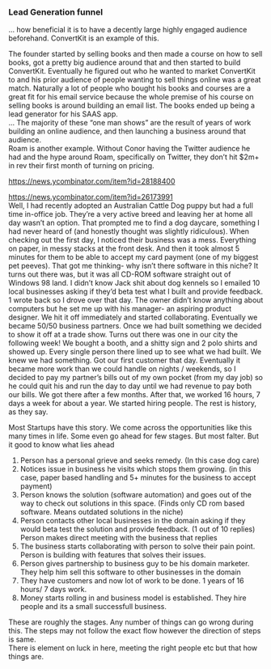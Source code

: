 
### Lead Generation funnel
... how beneficial it is to have a decently large highly engaged audience beforehand.
ConvertKit is an example of this.

The founder started by selling books and then made a course on how to sell books, got a pretty big audience around that and then started to build ConvertKit. Eventually he figured out who he wanted to market ConvertKit to and his prior audience of people wanting to sell things online was a great match. Naturally a lot of people who bought his books and courses are a great fit for his email service because the whole premise of his course on selling books is around building an email list. The books ended up being a lead generator for his SAAS app.   
... The majority of these “one man shows” are the result of years of work building an online audience, and then launching a business around that audience.   
Roam is another example. Without Conor having the Twitter audience he had and the hype around Roam, specifically on Twitter, they don’t hit $2m+ in rev their first month of turning on pricing.  

https://news.ycombinator.com/item?id=28188400


https://news.ycombinator.com/item?id=26173991  
Well, I had recently adopted an Australian Cattle Dog puppy but had a full time in-office job. They’re a very active breed and leaving her at home all day wasn’t an option. That prompted me to find a dog daycare, something I had never heard of (and honestly thought was slightly ridiculous). When checking out the first day, I noticed their business was a mess. Everything on paper, in messy stacks at the front desk. And then it took almost 5 minutes for them to be able to accept my card payment (one of my biggest pet peeves). That got me thinking- why isn’t there software in this niche? It turns out there was, but it was all CD-ROM software straight out of Windows 98 land. I didn’t know Jack shit about dog kennels so I emailed 10 local businesses asking if they’d beta test what I built and provide feedback. 1 wrote back so I drove over that day. The owner didn’t know anything about computers but he set me up with his manager- an aspiring product designer. We hit it off immediately and started collaborating. Eventually we became 50/50 business partners. Once we had built something we decided to show it off at a trade show. Turns out there was one in our city the following week! We bought a booth, and a shitty sign and 2 polo shirts and showed up. Every single person there lined up to see what we had built. We knew we had something. Got our first customer that day. Eventually it became more work than we could handle on nights / weekends, so I decided to pay my partner’s bills out of my own pocket (from my day job) so he could quit his and run the day to day until we had revenue to pay both our bills. We got there after a few months. After that, we worked 16 hours, 7 days a week for about a year. We started hiring people. The rest is history, as they say.  

Most Startups have this story. We come across the opportunities like this many times in life. Some even go ahead for few stages. But most falter. But it good to know what lies ahead  

1) Person has a personal grieve and seeks remedy. (In this case dog care)  
2) Notices issue in business he visits which stops them growing. (in this case, paper based handling and 5+ minutes for the business to accept payment)  
3) Person knows the solution (software automation) and goes out of the way to check out solutions in this space. (Finds only CD rom based software. Means outdated solutions in the niche)  
4) Person contacts other local businesses in the domain asking if they would beta test the solution and provide feedback. (1 out of 10 replies) Person makes direct meeting with the business that replies  
5) The business starts collaborating with person to solve their pain point. Person is building with features that solves their issues.  
6) Person gives partnership to business guy to be his domain marketer. They help him sell this software to other businesses in the domain  
7) They have customers and now lot of work to be done. 1 years of 16 hours/ 7 days work. 
8) Money starts rolling in and business model is established. They hire people and its a small successfull business.  

These are roughly the stages. Any number of things can go wrong during this. The steps may not follow the exact flow however the direction of steps is same.  
There is element on luck in here, meeting the right people etc  but that how things are.  

